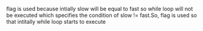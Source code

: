 flag is used because intially slow will be equal to fast so while loop will not be executed which specifies the condition of slow != fast.
​
So, flag is used so that intitally while loop starts to execute